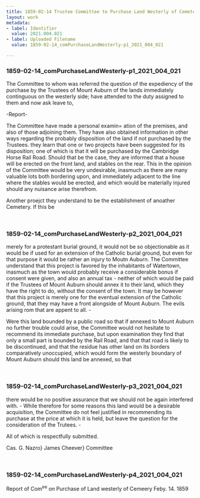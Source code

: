 ```yaml
---
title: 1859-02-14 Trustee Committee to Purchase Land Westerly of Cemetery, 2021.004.021
layout: work
metadata:
- label: Identifier
  value: 2021.004.021
- label: Uploaded Filename
  value: 1859-02-14_comPurchaseLandWesterly-p1_2021_004_021

---
```

<div class="pages">
<div id="page-1773859">
<h3><a name="page-1773859">1859-02-14_comPurchaseLandWesterly-p1_2021_004_021</a></h3>
<div class="page-content">
<p>The Committee to whom was referred the <span class='line-break'> </span>question of the expediency of the purchase by<span class='line-break'> </span>the Trustees of Mount Auburn of the lands <span class='line-break'> </span>immediately continguous on the westerly side; have <span class='line-break'> </span>attended to the duty assigned to them and now <span class='line-break'> </span>ask leave to,</p>
<p>-Report-</p>
<p>The Committee have made a personal examin=<span class='line-break'> </span>ation of the premises, and also of those adjoining <span class='line-break'> </span>them.  They have also obtained information in <span class='line-break'> </span>other ways regarding the probably disposition <span class='line-break'> </span>of the land if not purchased by the Trustees.  they <span class='line-break'> </span>learn that one or two projects have been suggested<span class='line-break'> </span>for its disposition;  one of which is that it will <span class='line-break'> </span>be purchased by the Cambridge Horse Rail Road.<span class='line-break'> </span>Should that be the case, they are informed that a <span class='line-break'> </span>house will be erected on the front land, and <span class='line-break'> </span>stables on the rear.  This in the opinion of  the <span class='line-break'> </span>Committee would be very undesirable, inasmuch <span class='line-break'> </span>as there are many valuable lots both bordering <span class='line-break'> </span>upon, and immediately adjacent to the line where<span class='line-break'> </span>the stables would be erected, and which would <span class='line-break'> </span>be materially injured should any nuisance<span class='line-break'> </span>arise therefrom.</p>
<p>Another proejct they understand to be the<span class='line-break'> </span>establishment of anoather Cemetery.  If this be</p>
</div>
</div>
<br />
<div id="page-1773861">
<h3><a name="page-1773861">1859-02-14_comPurchaseLandWesterly-p2_2021_004_021</a></h3>
<div class="page-content">
<p>merely for a protestant burial ground, it <span class='line-break'> </span>would not be so objectionable as it would be<span class='line-break'> </span>if used for an extension of the Catholic burial<span class='line-break'> </span>ground, but even for that purpose it would be <span class='line-break'> </span>rather an injury to Moutn Auburn.  The <span class='line-break'> </span>Committee understand that this project is favored<span class='line-break'> </span>by the inhabitants of Watertown, inasmuch as the <span class='line-break'> </span>town would probably receive a considerable bonus <span class='line-break'> </span>if consent were given, and also an annual tax - neither<span class='line-break'> </span>of which would be paid if the Trustees of Mount<span class='line-break'> </span>Auburn should annex it to their land, which they <span class='line-break'> </span>have the right to do, without the consent of the town.<span class='line-break'> </span>It may be however that this project is merely one <span class='line-break'> </span>for the eventual extension of the Catholic ground,<span class='line-break'> </span>that they may have a front alongside of Mount <span class='line-break'> </span>Auburn.  The evils arising rom that are appent <span class='line-break'> </span>to all. -</p>
<p>Were this land bounded by a public road <span class='line-break'> </span>so that if annexed to Mount Auburn no further <span class='line-break'> </span>trouble could arise, the Committee would not <span class='line-break'> </span>hesitate to recommend its immediate purchase, <span class='line-break'> </span>but upon examination they find that only a <span class='line-break'> </span>small part is bounded by the Rail Road,<span class='line-break'> </span>and that that road is likely to be discontinued,<span class='line-break'> </span>and that the residue has other land on its <span class='line-break'> </span>borders comparatively unoccupied, which <span class='line-break'> </span>would form the westerly boundary of Mount <span class='line-break'> </span>Auburn should this land be annexed, so that </p>
</div>
</div>
<br />
<div id="page-1773862">
<h3><a name="page-1773862">1859-02-14_comPurchaseLandWesterly-p3_2021_004_021</a></h3>
<div class="page-content">
<p>there would be no positive assurance that<span class='line-break'> </span>we should not be again interfered with. -<span class='line-break'> </span>While therefore for some reasons this land <span class='line-break'> </span>would be a desirable acquisition, the Committee<span class='line-break'> </span>do not feel justified in recommending its <span class='line-break'> </span>purchase at the price at which it is <span class='line-break'> </span>held, but leave the question for the consideration <span class='line-break'> </span>of the Trutees. -</p>
<p>All of which is respectfully submitted.</p>
<p>Cas. G. Nazro}<span class='line-break'> </span>James Cheever} Committee</p>
</div>
</div>
<br />
<div id="page-1773864">
<h3><a name="page-1773864">1859-02-14_comPurchaseLandWesterly-p4_2021_004_021</a></h3>
<div class="page-content">
<p>Report of Com<sup>ee</sup> on Purchase <span class='line-break'> </span>of Land westerly of Cemeery <span class='line-break'> </span>Feby. 14. 1859</p>
</div>
</div>
<br />
</div>
